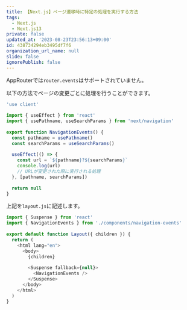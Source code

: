 ```yaml
---
title: 【Next.js】ページ遷移時に特定の処理を実行する方法
tags:
  - Next.js
  - Next.js13
private: false
updated_at: '2023-08-23T23:56:13+09:00'
id: 438734294eb3495df7f6
organization_url_name: null
slide: false
ignorePublish: false
---
```


AppRouterでは`router.events`はサポートされていません。

以下の方法でページの変更ごとに処理を行うことができます。

```js:app/_components/navigation-events.js
'use client'
 
import { useEffect } from 'react'
import { usePathname, useSearchParams } from 'next/navigation'
 
export function NavigationEvents() {
  const pathname = usePathname()
  const searchParams = useSearchParams()
 
  useEffect(() => {
    const url = `${pathname}?${searchParams}`
    console.log(url)
    // URLが変更された際に実行される処理
  }, [pathname, searchParams])
 
  return null
}

```

上記を`layout.js`に記述します。

```js:app/layout.js
import { Suspense } from 'react'
import { NavigationEvents } from './components/navigation-events'
 
export default function Layout({ children }) {
  return (
    <html lang="en">
      <body>
        {children}
 
        <Suspense fallback={null}>
          <NavigationEvents />
        </Suspense>
      </body>
    </html>
  )
}
```


